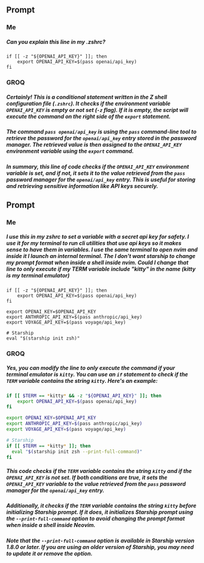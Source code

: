 ## Prompt

### Me

##### Can you explain this line in my .zshrc?

```shell
if [[ -z "${OPENAI_API_KEY}" ]]; then
    export OPENAI_API_KEY=$(pass openai/api_key)
fi
```

### GROQ

##### Certainly! This is a conditional statement written in the Z shell configuration file (`.zshrc`). It checks if the environment variable `OPENAI_API_KEY` is empty or not set (`-z` flag). If it is empty, the script will execute the command on the right side of the `export` statement.

##### The command `pass openai/api_key` is using the `pass` command-line tool to retrieve the password for the `openai/api_key` entry stored in the password manager. The retrieved value is then assigned to the `OPENAI_API_KEY` environment variable using the `export` command.

##### In summary, this line of code checks if the `OPENAI_API_KEY` environment variable is set, and if not, it sets it to the value retrieved from the `pass` password manager for the `openai/api_key` entry. This is useful for storing and retrieving sensitive information like API keys securely.

## Prompt

### Me

##### I use this in my zshrc to set a variable with a secret api key for safety. I use it for my terminal to run cli utilities that use api keys so it makes sense to have them in variables. I use the same terminal to open nvim and inside it I launch an internal terminal. The I don't want starship to change my prompt format when inside a shell inside nvim. Could I change that line to only execute if my TERM variable include "kitty" in the name (kitty is my terminal emulator)

```shell
if [[ -z "${OPENAI_API_KEY}" ]]; then
    export OPENAI_API_KEY=$(pass openai/api_key)
fi

export OPENAI_KEY=$OPENAI_API_KEY
export ANTHROPIC_API_KEY=$(pass anthropic/api_key)
export VOYAGE_API_KEY=$(pass voyage/api_key)

# Starship
eval "$(starship init zsh)"
```

### GROQ

##### Yes, you can modify the line to only execute the command if your terminal emulator is `kitty`. You can use an `if` statement to check if the `TERM` variable contains the string `kitty`. Here's an example:

```bash
if [[ $TERM == *kitty* && -z "${OPENAI_API_KEY}" ]]; then
    export OPENAI_API_KEY=$(pass openai/api_key)
fi

export OPENAI_KEY=$OPENAI_API_KEY
export ANTHROPIC_API_KEY=$(pass anthropic/api_key)
export VOYAGE_API_KEY=$(pass voyage/api_key)

# Starship
if [[ $TERM == *kitty* ]]; then
  eval "$(starship init zsh --print-full-command)"
fi
```

##### This code checks if the `TERM` variable contains the string `kitty` and if the `OPENAI_API_KEY` is not set. If both conditions are true, it sets the `OPENAI_API_KEY` variable to the value retrieved from the `pass` password manager for the `openai/api_key` entry.

##### Additionally, it checks if the `TERM` variable contains the string `kitty` before initializing Starship prompt. If it does, it initializes Starship prompt using the `--print-full-command` option to avoid changing the prompt format when inside a shell inside Neovim.

##### Note that the `--print-full-command` option is available in Starship version 1.8.0 or later. If you are using an older version of Starship, you may need to update it or remove the option.
